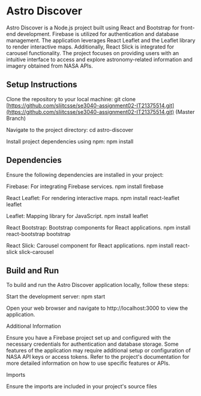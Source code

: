 # Astro Discover

Astro Discover is a Node.js project built using React and Bootstrap for front-end development. Firebase is utilized for authentication and database management. The application leverages React Leaflet and the Leaflet library to render interactive maps. Additionally, React Slick is integrated for carousel functionality. The project focuses on providing users with an intuitive interface to access and explore astronomy-related information and imagery obtained from NASA APIs.

## Setup Instructions

Clone the repository to your local machine:
git clone [https://github.com/sliitcsse/se3040-assignment02-IT21375514.git](https://github.com/sliitcsse/se3040-assignment02-IT21375514.git) (Master Branch)

Navigate to the project directory:
cd astro-discover

Install project dependencies using npm:
npm install

## Dependencies

Ensure the following dependencies are installed in your project:

Firebase: For integrating Firebase services.
npm install firebase

React Leaflet: For rendering interactive maps.
npm install react-leaflet leaflet

Leaflet: Mapping library for JavaScript.
npm install leaflet

React Bootstrap: Bootstrap components for React applications.
npm install react-bootstrap bootstrap

React Slick: Carousel component for React applications.
npm install react-slick slick-carousel

## Build and Run

To build and run the Astro Discover application locally, follow these steps:

Start the development server:
npm start

Open your web browser and navigate to http://localhost:3000 to view the application.

Additional Information

Ensure you have a Firebase project set up and configured with the necessary credentials for authentication and database storage.
Some features of the application may require additional setup or configuration of NASA API keys or access tokens.
Refer to the project's documentation for more detailed information on how to use specific features or APIs.

Imports

Ensure the imports are included in your project's source files

